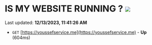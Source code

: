 # IS MY WEBSITE RUNNING ? [![](https://img.shields.io/static/v1?label=Sponsor&message=%E2%9D%A4&logo=GitHub&color=%23fe8e86)](https://github.com/sponsors/<username>)

Last updated: **12/13/2023, 11:41:26 AM**

- `GET` [https://youssefservice.me](https://youssefservice.me) - **Up** (604ms)
